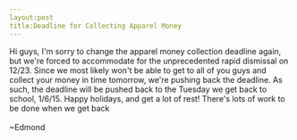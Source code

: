 ```yaml
---
layout:post
title:Deadline for Collecting Apparel Money
---
```

Hi guys, I'm sorry to change the apparel money collection deadline again, but we're forced to accommodate for the unprecedented rapid dismissal on 12/23. Since we most likely won't be able to get to all of you guys and collect your money in time tomorrow, we're pushing back the deadline. As such, the deadline will be pushed back to the Tuesday we get back to school, 1/6/15. Happy holidays, and get a lot of rest! There's lots of work to be done when we get back
<br>
<br>
~Edmond
<br>
<br>
<br>
<br>
<br>
<br>

